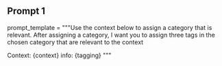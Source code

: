 ## Prompt 1
prompt_template = """Use the context below to assign a category that is relevant.
After assigning a category, I want you to assign three tags in the chosen category that are relevant to the context

Context: {context}
info: {tagging}
"""
